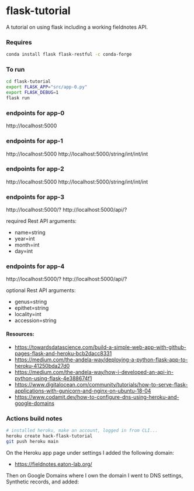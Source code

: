 # flask-tutorial
A tutorial on using flask including a working fieldnotes API.


### Requires
```bash
conda install flask flask-restful -c conda-forge
```

### To run

```bash
cd flask-tutorial
export FLASK_APP="src/app-0.py"
export FLASK_DEBUG=1
flask run
```

### endpoints for app-0
http://localhost:5000

### endpoints for app-1
http://localhost:5000
http://localhost:5000/string/int/int/int

### endpoints for app-2
http://localhost:5000
http://localhost:5000/string/int/int/int

### endpoints for app-3
http://localhost:5000/?
http://localhost:5000/api/?

required Rest API arguments:
- name=string
- year=int
- month=int
- day=int

### endpoints for app-4
http://localhost:5000/?
http://localhost:5000/api/?

optional Rest API arguments:
- genus=string  
- epithet=string
- locality=int
- accession=string


#### Resources:
- https://towardsdatascience.com/build-a-simple-web-app-with-github-pages-flask-and-heroku-bcb2dacc8331
- https://medium.com/the-andela-way/deploying-a-python-flask-app-to-heroku-41250bda27d0
- https://medium.com/the-andela-way/how-i-developed-an-api-in-python-using-flask-4e388674f1
- https://www.digitalocean.com/community/tutorials/how-to-serve-flask-applications-with-gunicorn-and-nginx-on-ubuntu-18-04
- https://www.codamit.dev/how-to-configure-dns-using-heroku-and-google-domains


### Actions build notes
```bash
# installed heroku, make an account, logged in from CLI...
heroku create hack-flask-tutorial 
git push heroku main
```

On the Heroku app page under settings I added the following domain:
- https://fieldnotes.eaton-lab.org/

Then on Google Domains where I own the domain I went to DNS settings, 
Synthetic records, and added: 